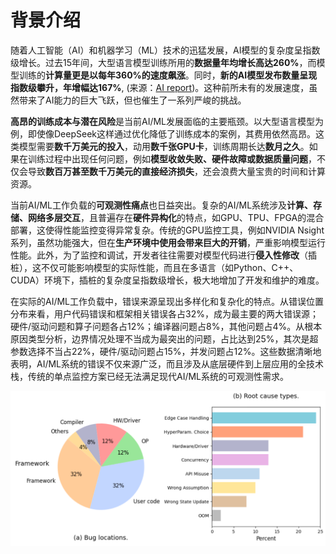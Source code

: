 # 背景介绍
随着人工智能（AI）和机器学习（ML）技术的迅猛发展，AI模型的复杂度呈指数级增长。过去15年间，大型语言模型训练所用的**数据量年均增长高达260%**，而模型训练的**计算量更是以每年360%的速度飙涨**。同时，**新的AI模型发布数量呈现指数级攀升，年增幅达167%**, (来源：[AI report](https://www.statworx.com/en/content-hub/whitepaper/ai-trends-report-2025))。这种前所未有的发展速度，虽然带来了AI能力的巨大飞跃，但也催生了一系列严峻的挑战。

**高昂的训练成本与潜在风险**是当前AI/ML发展面临的主要瓶颈。以大型语言模型为例，即使像DeepSeek这样通过优化降低了训练成本的案例，其费用依然高昂。这类模型需要**数千万美元的投入**，动用**数千张GPU卡**，训练周期长达**数月之久**。如果在训练过程中出现任何问题，例如**模型收敛失败、硬件故障或数据质量问题**，不仅会导致**数百万甚至数千万美元的直接经济损失**，还会浪费大量宝贵的时间和计算资源。

当前AI/ML工作负载的**可观测性痛点**也日益突出。复杂的AI/ML系统涉及**计算、存储、网络多层交互**，且普遍存在**硬件异构化**的特点，如GPU、TPU、FPGA的混合部署，这使得性能监控变得异常复杂。传统的GPU监控工具，例如NVIDIA Nsight系列，虽然功能强大，但在**生产环境中使用会带来巨大的开销**，严重影响模型运行性能。此外，为了监控和调试，开发者往往需要对模型代码进行**侵入性修改**（插桩），这不仅可能影响模型的实际性能，而且在多语言（如Python、C++、CUDA）环境下，插桩的复杂度呈指数级增长，极大地增加了开发和维护的难度。

在实际的AI/ML工作负载中，错误来源呈现出多样化和复杂化的特点。从错误位置分布来看，用户代码错误和框架相关错误各占32%，成为最主要的两大错误源；硬件/驱动问题和算子问题各占12%；编译器问题占8%，其他问题占4%。从根本原因类型分析，边界情况处理不当成为最突出的问题，占比达到25%，其次是超参数选择不当占22%，硬件/驱动问题占15%，并发问题占12%。这些数据清晰地表明，AI/ML系统的错误不仅来源广泛，而且涉及从底层硬件到上层应用的全技术栈，传统的单点监控方案已经无法满足现代AI/ML系统的可观测性需求。

![错误来源](./image/图片.png)
